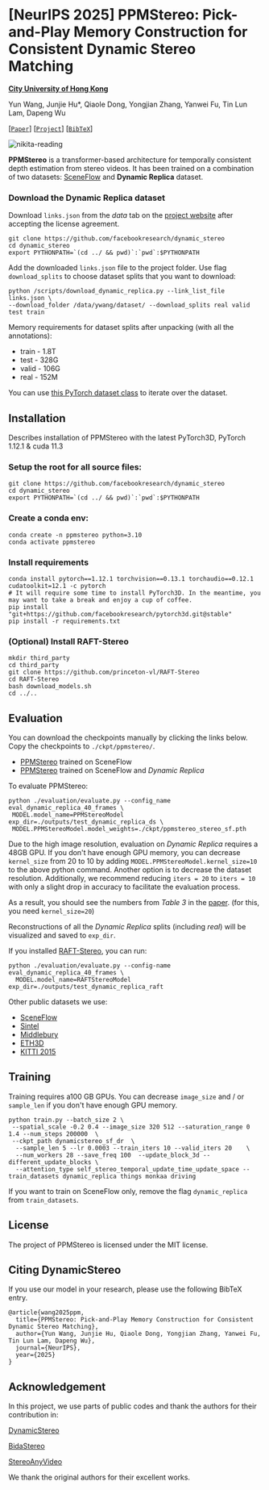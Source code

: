 # [NeurIPS 2025] PPMStereo: Pick-and-Play Memory Construction for Consistent Dynamic Stereo Matching

**[City University of Hong Kong](https://www.cityu.edu.hk/en)**

Yun Wang, Junjie Hu*, Qiaole Dong, Yongjian Zhang, Yanwei Fu, Tin Lun Lam, Dapeng Wu

[[`Paper`](https://research.facebook.com/publications/dynamicstereo-consistent-dynamic-depth-from-stereo-videos/)] [[`Project`](https://dynamic-stereo.github.io/)] [[`BibTeX`](#citing-dynamicstereo)]

![nikita-reading](https://user-images.githubusercontent.com/37815420/236242052-e72d5605-1ab2-426c-ae8d-5c8a86d5252c.gif)

**PPMStereo** is a transformer-based architecture for temporally consistent depth estimation from stereo videos. It has been trained on a combination of two datasets: [SceneFlow](https://lmb.informatik.uni-freiburg.de/resources/datasets/SceneFlowDatasets.en.html) and **Dynamic Replica** dataset.

### Download the Dynamic Replica dataset
Download `links.json` from the *data* tab on the [project website](https://dynamic-stereo.github.io/) after accepting the license agreement.
```
git clone https://github.com/facebookresearch/dynamic_stereo
cd dynamic_stereo
export PYTHONPATH=`(cd ../ && pwd)`:`pwd`:$PYTHONPATH
```
Add the downloaded `links.json` file to the project folder. Use flag `download_splits` to choose dataset splits that you want to download: 
```
python /scripts/download_dynamic_replica.py --link_list_file links.json \
--download_folder /data/ywang/dataset/ --download_splits real valid test train
```

Memory requirements for dataset splits after unpacking (with all the annotations):
- train - 1.8T
- test - 328G
- valid - 106G
- real - 152M

You can use [this PyTorch dataset class](https://github.com/facebookresearch/dynamic_stereo/blob/dfe2907faf41b810e6bb0c146777d81cb48cb4f5/datasets/dynamic_stereo_datasets.py#L287) to iterate over the dataset.

## Installation

Describes installation of PPMStereo with the latest PyTorch3D, PyTorch 1.12.1 & cuda 11.3

### Setup the root for all source files:
```
git clone https://github.com/facebookresearch/dynamic_stereo
cd dynamic_stereo
export PYTHONPATH=`(cd ../ && pwd)`:`pwd`:$PYTHONPATH
```
### Create a conda env:
```
conda create -n ppmstereo python=3.10
conda activate ppmstereo
```
### Install requirements
```
conda install pytorch==1.12.1 torchvision==0.13.1 torchaudio==0.12.1 cudatoolkit=12.1 -c pytorch
# It will require some time to install PyTorch3D. In the meantime, you may want to take a break and enjoy a cup of coffee.
pip install "git+https://github.com/facebookresearch/pytorch3d.git@stable"
pip install -r requirements.txt
```

### (Optional) Install RAFT-Stereo
```
mkdir third_party
cd third_party
git clone https://github.com/princeton-vl/RAFT-Stereo
cd RAFT-Stereo
bash download_models.sh
cd ../..
```



## Evaluation

You can  download the checkpoints manually by clicking the links below. Copy the checkpoints to `./ckpt/ppmstereo/`.

- [PPMStereo](https://drive.google.com/drive/folders/1mMPmpw0gGuwpmTvylkuSalLWzf3-LHFv?usp=drive_link) trained on SceneFlow
- [PPMStereo](https://drive.google.com/drive/folders/1mMPmpw0gGuwpmTvylkuSalLWzf3-LHFv?usp=drive_link) trained on SceneFlow and *Dynamic Replica*

To evaluate PPMStereo:
```
python ./evaluation/evaluate.py --config_name eval_dynamic_replica_40_frames \
 MODEL.model_name=PPMStereoModel exp_dir=./outputs/test_dynamic_replica_ds \
 MODEL.PPMStereoModel.model_weights=./ckpt/ppmstereo_stereo_sf.pth 
```
Due to the high image resolution, evaluation on *Dynamic Replica* requires a 48GB GPU. If you don't have enough GPU memory, you can decrease `kernel_size` from 20 to 10 by adding `MODEL.PPMStereoModel.kernel_size=10` to the above python command. Another option is to decrease the dataset resolution. Additionally, we recommend reducing `iters = 20` to `iters = 10` with only a slight drop in accuracy to facilitate the evaluation process.

As a result, you should see the numbers from *Table 3* in the [paper](https://arxiv.org/pdf/2305.02296.pdf). (for this, you need `kernel_size=20`)

Reconstructions of all the *Dynamic Replica* splits (including *real*) will be visualized and saved to `exp_dir`.

If you installed [RAFT-Stereo](https://github.com/princeton-vl/RAFT-Stereo), you can run:
```
python ./evaluation/evaluate.py --config-name eval_dynamic_replica_40_frames \
  MODEL.model_name=RAFTStereoModel exp_dir=./outputs/test_dynamic_replica_raft
```

Other public datasets we use: 
 - [SceneFlow](https://lmb.informatik.uni-freiburg.de/resources/datasets/SceneFlowDatasets.en.html)
 - [Sintel](http://sintel.is.tue.mpg.de/stereo)
 - [Middlebury](https://vision.middlebury.edu/stereo/data/)
 - [ETH3D](https://www.eth3d.net/datasets#low-res-two-view-training-data)
 - [KITTI 2015](http://www.cvlibs.net/datasets/kitti/eval_stereo.php) 

## Training
Training requires a100 GB GPUs. You can decrease `image_size` and / or `sample_len` if you don't have enough GPU memory.
```
python train.py --batch_size 2 \
 --spatial_scale -0.2 0.4 --image_size 320 512 --saturation_range 0 1.4 --num_steps 200000  \
 --ckpt_path dynamicstereo_sf_dr  \
  --sample_len 5 --lr 0.0003 --train_iters 10 --valid_iters 20    \
  --num_workers 28 --save_freq 100  --update_block_3d --different_update_blocks \
  --attention_type self_stereo_temporal_update_time_update_space --train_datasets dynamic_replica things monkaa driving
```
If you want to train on SceneFlow only, remove the flag `dynamic_replica` from `train_datasets`.

## License
The project of PPMStereo is licensed under the MIT license.


## Citing DynamicStereo
If you use our model in your research, please use the following BibTeX entry.
```
@article{wang2025ppm,
  title={PPMStereo: Pick-and-Play Memory Construction for Consistent Dynamic Stereo Matching},
  author={Yun Wang, Junjie Hu, Qiaole Dong, Yongjian Zhang, Yanwei Fu, Tin Lun Lam, Dapeng Wu},
  journal={NeurIPS},
  year={2025}
}
```
## Acknowledgement
In this project, we use parts of public codes and thank the authors for their contribution in: 

[DynamicStereo](https://github.com/facebookresearch/dynamic_stereo)

[BidaStereo](https://github.com/TomTomTommi/bidastereo)

[StereoAnyVideo](https://github.com/TomTomTommi/stereoanyvideo)

We thank the original authors for their excellent works.
